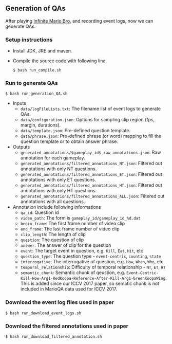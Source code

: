 ## Generation of QAs
After playing [Infinite Mario Bro.](../playingMario/README.md) and recording event logs, now we can generate QAs.


### Setup instructions
+ Install JDK, JRE and maven.
+ Compile the source code with following line.

  ```
  $ bash run_compile.sh
  ```


### Run to generate QAs
```
$ bash run_generation_QA.sh
```
+ Inputs
  * `data/logFileLists.txt`: The filename list of event logs to generate QAs.
  * `data/configuration.json`: Options for sampling clip region (fps, margin, durations).
  * `data/template.json`: Pre-defined question template.
  * `data/phrase.json`: Pre-defined phrase (or word) mapping to fill the question template or to obtain answer phrase.
+ Outputs
  * `generated_annotations/$gameplay_id$_raw_annotations.json`: Raw annotation for each gameplay. 
  * `generated_annotations/filtered_annotations_NT.json`: Filtered out annotations with only NT questions.
  * `generated_annotations/filtered_annotations_ET.json`: Filtered out annotations with only ET questions.
  * `generated_annotations/filtered_annotations_HT.json`: Filtered out annotations with only HT questions.
  * `generated_annotations/filtered_annotations_ALL.json`: Filtered out annotations with all questions.
+ Annotation include following informations
  * `qa_id`: Question id
  * `video_path`: The form is `gameplay_id/gameplay_id_%d.dat`
  * `begin_frame`: The first frame number of video clip
  * `end_frame`: The last frame number of video clip
  * `clip_length`: The length of clip
  * `question`: The question of clip
  * `answer`: The answer of clip for the question
  * `event`: The target event in question, e.g. `Kill`, `Eat`, `Hit`, etc
  * `question_type`: The question type - `event-centric`, `counting`, `state`
  * `interrogative`: The interrogative of question, e.g. `How`, `When`, `Who`, etc
  * `temporal_relationship`: Difficulty of temporal relationship - `NT`, `ET`, `HT`
  * `semantic_chunk`: Semantic chunk of qeustion, e.g. `Event-Centric-Kill-How-Arg1-RedKoopa-Reference-After-Kill-Arg1-GreenKoopaWing`. This is added since our ICCV 2017 paper, so sematic chunk is not included in MarioQA data used for ICCV 2017.
  

### Download the event log files used in paper
```
$ bash run_download_event_logs.sh
```

### Download the filtered annotations used in paper 
```
$ bash run_download_filtered_annotation.sh
```
